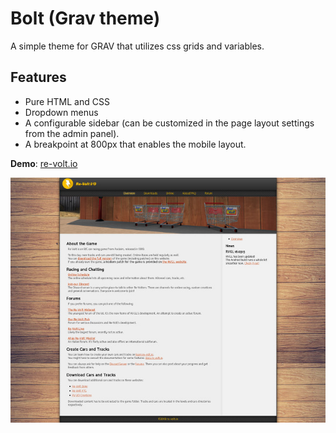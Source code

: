 # Bolt (Grav theme)
A simple theme for GRAV that utilizes css grids and variables.

## Features

- Pure HTML and CSS
- Dropdown menus
- A configurable sidebar (can be customized in the page layout settings from the admin panel).
- A breakpoint at 800px that enables the mobile layout.


**Demo**: [re-volt.io](https://test.re-volt.io)

[![screenshot](bolt/thumbnail.jpg)](bolt/screenshot.jpg)


